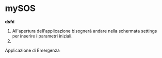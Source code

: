 mySOS
=====
<STRONG> dsfd</STRONG>
1) All'apertura dell'applicazione bisognerà andare nella schermata settings per inserire i parametri iniziali.
2) 
Applicazione di Emergenza
